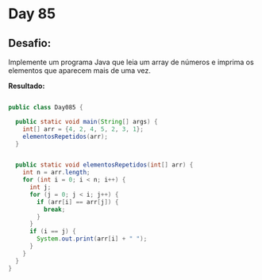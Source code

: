# Day 85

## Desafio:

Implemente um programa Java que leia um array de números e imprima os elementos que aparecem mais de uma vez.

**Resultado:**

```java

public class Day085 {

  public static void main(String[] args) {
    int[] arr = {4, 2, 4, 5, 2, 3, 1};
    elementosRepetidos(arr);
  }


  public static void elementosRepetidos(int[] arr) {
    int n = arr.length;
    for (int i = 0; i < n; i++) {
      int j;
      for (j = 0; j < i; j++) {
        if (arr[i] == arr[j]) {
          break;
        }
      }
      if (i == j) {
        System.out.print(arr[i] + " ");
      }
    }
  }
}

